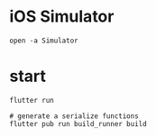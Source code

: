 # iOS Simulator
```
open -a Simulator

```
# start
```
flutter run
```

```
# generate a serialize functions
flutter pub run build_runner build
```